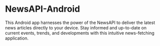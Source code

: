 # NewsAPI-Android
 This Android app harnesses the power of the NewsAPI to deliver the latest news articles directly to your device. Stay informed and up-to-date on current events, trends, and developments with this intuitive news-fetching application.
